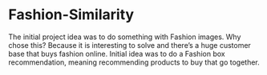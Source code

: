 # Fashion-Similarity

The initial project idea was to do something with Fashion images. Why chose this? Because it is interesting to solve and there’s a huge customer base that buys fashion online. Initial idea was to do a Fashion box recommendation, meaning recommending products to buy that go together.
